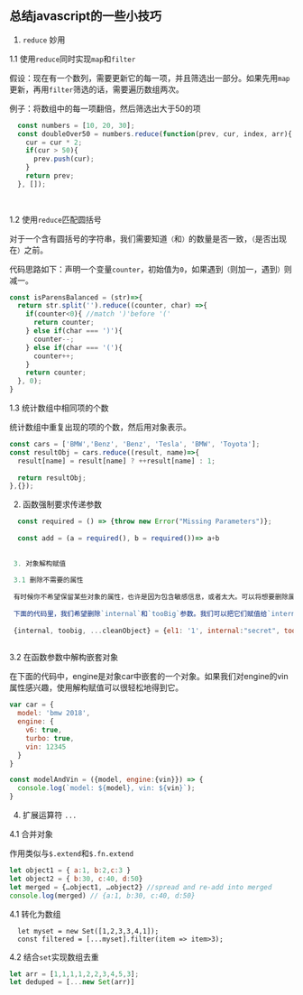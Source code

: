 ## 总结javascript的一些小技巧

1. `reduce` 妙用

1.1 使用`reduce`同时实现`map`和`filter`

假设：现在有一个数列，需要更新它的每一项，并且筛选出一部分。如果先用`map`更新，再用`filter`筛选的话，需要遍历数组两次。

例子：将数组中的每一项翻倍，然后筛选出大于50的项

```javascript
  const numbers = [10, 20, 30];
  const doubleOver50 = numbers.reduce(function(prev, cur, index, arr){
    cur = cur * 2;
    if(cur > 50){
      prev.push(cur);
    }
    return prev;
  }, []);
  
  
```

1.2 使用`reduce`匹配圆括号

对于一个含有圆括号的字符串，我们需要知道`（`和`）`的数量是否一致，`（`是否出现在`）`之前。

代码思路如下：声明一个变量`counter`，初始值为`0`，如果遇到`（`则加一，遇到`）`则减一。

```javascript
const isParensBalanced = (str)=>{
  return str.split('').reduce((counter, char) =>{
    if(counter<0){ //match ')'before '('
      return counter;
    } else if(char === ')'){
      counter--;
    } else if(char === '('){
      counter++;
    }
    return counter;
  }, 0);
}
```

1.3 统计数组中相同项的个数

统计数组中重复出现的项的个数，然后用对象表示。

```javascript
const cars = ['BMW','Benz', 'Benz', 'Tesla', 'BMW', 'Toyota'];
const resultObj = cars.reduce((result, name)=>{
  result[name] = result[name] ? ++result[name] : 1;
  
  return resultObj;
},{});
```

2. 函数强制要求传递参数

```javascript
  const required = () => {throw new Error("Missing Parameters")};
  
  const add = (a = required(), b = required())=> a+b
  
 
 3. 对象解构赋值
 
 3.1 删除不需要的属性
 
 有时候你不希望保留某些对象的属性，也许是因为包含敏感信息，或者太大。可以将想要删除属性赋值给变量，而想要保留的属性作为剩余参数就可以了。
 
 下面的代码里，我们希望删除`internal`和`tooBig`参数。我们可以把它们赋值给`internal`和`tooBig`变量，然后在`cleanObject`中存储剩下的属性以备后用。
 
 {internal, toobig, ...cleanObject} = {el1: '1', internal:"secret", tooBig:{}, el2: '2', el3: '3'};
 
```

3.2 在函数参数中解构嵌套对象

在下面的代码中，engine是对象car中嵌套的一个对象。如果我们对engine的vin属性感兴趣，使用解构赋值可以很轻松地得到它。

```javascript
var car = {
  model: 'bmw 2018',
  engine: {
    v6: true,
    turbo: true,
    vin: 12345
  }
}

const modelAndVin = ({model, engine:{vin}}) => {
  console.log(`model: ${model}, vin: ${vin}`);
}
```

4. 扩展运算符 `...`

4.1 合并对象

作用类似与`$.extend`和`$.fn.extend`

```javascript
let object1 = { a:1, b:2,c:3 }
let object2 = { b:30, c:40, d:50}
let merged = {…object1, …object2} //spread and re-add into merged
console.log(merged) // {a:1, b:30, c:40, d:50}
```

4.1 转化为数组

```
  let myset = new Set([1,2,3,3,4,1]);
  const filtered = [...myset].filter(item => item>3);
```

4.2 结合`set`实现数组去重

```javascript
let arr = [1,1,1,1,2,2,3,4,5,3];
let deduped = [...new Set(arr)]
```


